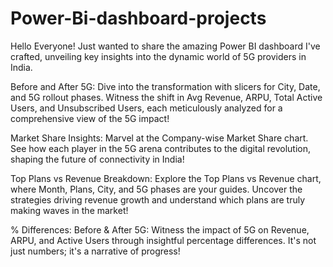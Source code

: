# Power-Bi-dashboard-projects

Hello Everyone! Just wanted to share the amazing Power BI dashboard I've crafted, unveiling key insights into the dynamic world of 5G providers in India.

Before and After 5G:
Dive into the transformation with slicers for City, Date, and 5G rollout phases. Witness the shift in Avg Revenue, ARPU, Total Active Users, and Unsubscribed Users, each meticulously analyzed for a comprehensive view of the 5G impact!

Market Share Insights:
Marvel at the Company-wise Market Share chart. See how each player in the 5G arena contributes to the digital revolution, shaping the future of connectivity in India!

Top Plans vs Revenue Breakdown:
Explore the Top Plans vs Revenue chart, where Month, Plans, City, and 5G phases are your guides. Uncover the strategies driving revenue growth and understand which plans are truly making waves in the market!

% Differences: Before & After 5G:
Witness the impact of 5G on Revenue, ARPU, and Active Users through insightful percentage differences. It's not just numbers; it's a narrative of progress!
